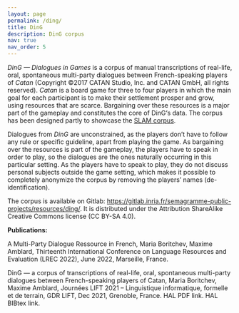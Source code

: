 ```yaml
---
layout: page
permalink: /ding/
title: DinG
description: DinG corpus 
nav: true
nav_order: 5
---
```


*DinG — Dialogues in Games* is a corpus of manual transcriptions of real-life, oral, spontaneous multi-party dialogues between French-speaking players of *Catan* (Copyright ©2017 CATAN Studio, Inc. and CATAN GmbH, all rights reserved). *Catan* is a board game for three to four players in which the main goal for each participant is to make their settlement prosper and grow, using resources that are scarce. Bargaining over these resources is a major part of the gameplay and constitutes the core of DinG‘s data. The corpus has been designed partly to showcase the <a href='https://team.inria.fr/semagramme/fr/projects/slam/'>SLAM corpus</a>.

Dialogues from *DinG* are unconstrained, as the players don’t have to follow any rule or specific guideline, apart from playing the game. As bargaining over the resources is part of the gameplay, the players have to speak in order to play, so the dialogues are the ones naturally occurring in this particular setting. As the players have to speak to play, they do not discuss personal subjects outside the game setting, which makes it possible to completely anonymize the corpus by removing the players’ names (de-identification).

The corpus is available on Gitlab: https://gitlab.inria.fr/semagramme-public-projects/resources/ding/. It is distributed under the Attribution ShareAlike Creative Commons license (CC BY-SA 4.0).


**Publications:**

A Multi-Party Dialogue Ressource in French, Maria Boritchev, Maxime Amblard, Thirteenth International Conference on Language Resources and Evaluation (LREC 2022), June 2022, Marseille, France. 

DinG — a corpus of transcriptions of real-life, oral, spontaneous multi-party dialogues between French-speaking players of Catan, Maria Boritchev, Maxime Amblard, Journées LIFT 2021 – Linguistique informatique, formelle et de terrain, GDR LIFT, Dec 2021, Grenoble, France. HAL PDF link. HAL BIBtex link.
